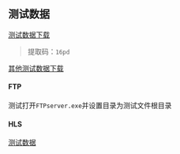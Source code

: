 ## 测试数据

[测试数据下载](https://pan.baidu.com/s/1awl2rubJJNbdz5GBGMNx7Q)

> 提取码：`16pd`

[其他测试数据下载](https://test.rebex.net/)

#### FTP

测试打开`FTPserver.exe`并设置目录为测试文件根目录

#### HLS

[测试数据](https://developer.apple.com/streaming/examples/advanced-stream-ts.html)
